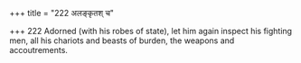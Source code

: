 +++
title = "222 अलङ्कृतश् च"

+++
222	Adorned (with his robes of state), let him again inspect his fighting men, all his chariots and beasts of burden, the weapons and accoutrements.